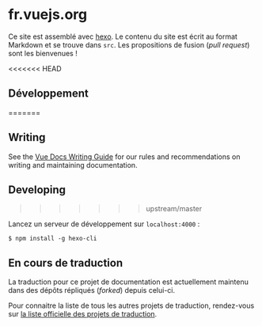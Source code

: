 # fr.vuejs.org

Ce site est assemblé avec [hexo](http://hexo.io/). Le contenu du site est écrit au format Markdown et se trouve dans `src`. Les propositions de fusion (*pull request*) sont les bienvenues !

<<<<<<< HEAD
## Développement
=======
## Writing

See the [Vue Docs Writing Guide](https://github.com/vuejs/vuejs.org/blob/master/writing-guide.md) for our rules and recommendations on writing and maintaining documentation.

## Developing
>>>>>>> upstream/master

Lancez un serveur de développement sur `localhost:4000` :

```
$ npm install -g hexo-cli
```

## En cours de traduction

La traduction pour ce projet de documentation est actuellement maintenu dans des dépôts répliqués (*forked*) depuis celui-ci.

Pour connaitre la liste de tous les autres projets de traduction, rendez-vous sur [la liste officielle des projets de traduction](https://github.com/vuejs/vuejs.org#on-translations).
